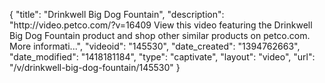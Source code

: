 {
    "title": "Drinkwell Big Dog Fountain",
    "description": "http:\/\/video.petco.com\/?v=16409 View this video featuring the Drinkwell Big Dog Fountain product and shop other similar products on petco.com. More informati...",
    "videoid": "145530",
    "date_created": "1394762663",
    "date_modified": "1418181184",
    "type": "captivate",
    "layout": "video",
    "url": "\/v\/drinkwell-big-dog-fountain\/145530"
}
